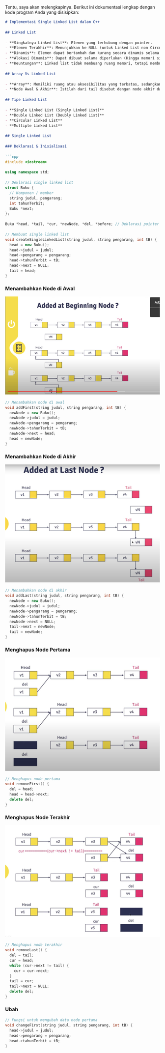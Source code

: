 Tentu, saya akan melengkapinya. Berikut ini dokumentasi lengkap dengan kode program Anda yang disisipkan:

```markdown
# Implementasi Single Linked List dalam C++

## Linked List

- **Singkatnya Linked List**: Elemen yang terhubung dengan pointer.
- **Elemen Terakhir**: Menunjukkan ke NULL (untuk Linked List non Circular).
- **Dinamis**: Elemen dapat bertambah dan kurang secara dinamis selama program berjalan.
- **Alokasi Dinamis**: Dapat dibuat selama diperlukan (Hingga memori sistem Habis).
- **Keuntungan**: Linked list tidak membuang ruang memori, tetapi membutuhkan beberapa ekstra untuk pointer.

## Array Vs Linked List

- **Array**: Memiliki ruang atau aksesibilitas yang terbatas, sedangkan linked list dapat mengalokasi memori secara dinamis.
- **Node Awal & Akhir**: Istilah dari tail disebut dengan node akhir dan head disebut node awal.

## Tipe Linked List

- **Single Linked List (Singly Linked List)**
- **Double Linked List (Doubly Linked List)**
- **Circular Linked List**
- **Multiple Linked List**

## Single Linked List

### Deklarasi & Inisialisasi

```cpp
#include <iostream>

using namespace std;

// Deklarasi single linked list
struct Buku {
  // Komponen / member
  string judul, pengarang;
  int tahunTerbit;
  Buku *next;
};

Buku *head, *tail, *cur, *newNode, *del, *before; // Deklarasi pointer untuk node-nodenya

// Membuat single linked list
void createSingleLinkedList(string judul, string pengarang, int tB) {
  head = new Buku();
  head->judul = judul;
  head->pengarang = pengarang;
  head->tahunTerbit = tB;
  head->next = NULL;
  tail = head;
}
```

### Menambahkan Node di Awal

![Add at beginning Node](image_2.png)

```cpp
// Menambahkan node di awal
void addFirst(string judul, string pengarang, int tB) {
  newNode = new Buku();
  newNode->judul = judul;
  newNode->pengarang = pengarang;
  newNode->tahunTerbit = tB;
  newNode->next = head;
  head = newNode;
}
```

### Menambahkan Node di Akhir

![Add at Last Node](image_5.png)

```cpp
// Menambahkan node di akhir
void addLast(string judul, string pengarang, int tB) {
  newNode = new Buku();
  newNode->judul = judul;
  newNode->pengarang = pengarang;
  newNode->tahunTerbit = tB;
  newNode->next = NULL;
  tail->next = newNode;
  tail = newNode;
}
```

### Menghapus Node Pertama

![Delete the first node](image_6.png)

```cpp
// Menghapus node pertama
void removeFirst() {
  del = head;
  head = head->next;
  delete del;
}
```

### Menghapus Node Terakhir

![Delete the Last Node](image_7.png)

```cpp
// Menghapus node terakhir
void removeLast() {
  del = tail;
  cur = head;
  while (cur->next != tail) {
    cur = cur->next;
  }
  tail = cur;
  tail->next = NULL;
  delete del;
}
```

### Ubah

```cpp
// Fungsi untuk mengubah data node pertama
void changeFirst(string judul, string pengarang, int tB) {
  head->judul = judul;
  head->pengarang = pengarang;
  head->tahunTerbit = tB;
}
